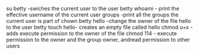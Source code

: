 su betty -swiches the current user to the user betty
whoami - print the effective username of the current user
groups -print all the groups the current user is part of
chown betty hello -change the owner of the file hello to the user betty
touch hello- creates an empty file called hello
chmod u+x - adds execute permission to the owner of the file
chmod 114 - execute permission to the owner and the group owner, andread permission to other users